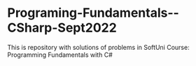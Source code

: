 # Programing-Fundamentals--CSharp-Sept2022
This is repository with solutions of problems in SoftUni Course: Programming Fundamentals with C#
